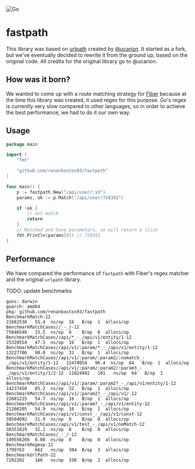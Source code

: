 ![Go](https://github.com/renanbastos93/fastpath/workflows/Go/badge.svg)

# fastpath
This library was based on [urlpath](https://github.com/ucarion/urlpath) created by [@ucarion](https://github.com/ucarion). It started as a fork, but we've eventually decided to rewrite it from the ground up, based on the original code. All credits for the original library go to @ucarion.

## How was it born?
We wanted to come up with a route matching strategy for [Fiber](https://gofiber.io/) because at the time this library was created, it used regex for this purpose. Go's regex is currently very slow compared to other languages, so in order to achieve the best performance, we had to do it our own way.

## Usage
```go 
package main

import (
    "fmt"

    "github.com/renanbastos93/fastpath"
)

func main() {
    p := fastpath.New("/api/user/:id")
    params, ok := p.Match("/api/user/728342")

    if !ok {
        // not match
        return
    }
    // Matched and have parameters, so will return a slice
    fmt.Println(params[0]) // 728342
}
```

## Performance
We have compared the performance of `fastpath` with Fiber's regex matcher and the original `urlpath` library.

TODO: update benchmarks

```
goos: darwin
goarch: amd64
pkg: github.com/renanbastos93/fastpath
BenchmarkMatch-12                                                           21682538   55.4  ns/op  16   B/op  1  allocs/op
BenchmarkMatchCases//_-_/-12                                                75846546   15.5  ns/op  0    B/op  0  allocs/op
BenchmarkMatchCases//api/*_-_/api/v1/entity/1-12                            25320554   47.5  ns/op  16   B/op  1  allocs/op
BenchmarkMatchCases//api/v1/:param/*_-_/api/v1/entity/1-12                  13227706   90.0  ns/op  32   B/op  1  allocs/op
BenchmarkMatchCases//api/v1/:param/:param2/:nomatch_-_/api/v1/entity/1-12   12470054   96.4  ns/op  64   B/op  1  allocs/op
BenchmarkMatchCases//api/v1/:param/:param2/:param3_-_/api/v1/entity/1/2-12  11824402   101   ns/op  64   B/op  1  allocs/op
BenchmarkMatchCases//api/v1/:param/:param2?_-_/api/v1/entity/1-12           14237450   85.2  ns/op  32   B/op  1  allocs/op
BenchmarkMatchCases//api/v1/:param2?_-_/api/v1/-12                          22081225   54.7  ns/op  16   B/op  1  allocs/op
BenchmarkMatchCases//api/v1/:param?_-_/api/v1/entity-12                     21206205   54.9  ns/op  16   B/op  1  allocs/op
BenchmarkMatchCases//api/v1/const_-_/api/v1/const-12                        38504092   31.9  ns/op  0    B/op  0  allocs/op
BenchmarkMatchCases//api/v1/test_-_/api/v1/noMatch-12                       38351829   32.2  ns/op  0    B/op  0  allocs/op
BenchmarkMatchCases/_-_/-12                                                 149556266  8.08  ns/op  0    B/op  0  allocs/op
BenchmarkRegexp-12                                                          1799762    662   ns/op  304  B/op  3  allocs/op
BenchmarkUrlPath-12                                                         7292202    166   ns/op  336  B/op  2  allocs/op
```

